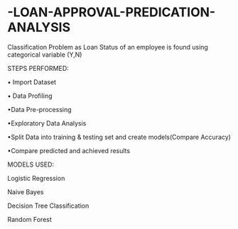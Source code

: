 # -LOAN-APPROVAL-PREDICATION-ANALYSIS

Classification Problem as Loan Status of an employee is found using categorical variable (Y,N)

STEPS PERFORMED:

•	Import Dataset


• Data Profiling


•Data Pre-processing


•Exploratory Data Analysis


•Split Data into training & testing set and create models(Compare Accuracy)


•Compare predicted and achieved results


MODELS USED:


Logistic Regression

Naive Bayes

Decision Tree Classification

Random Forest
